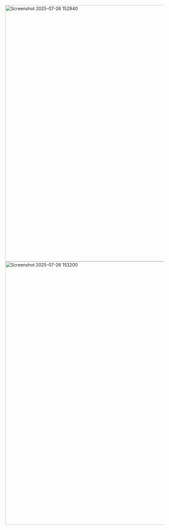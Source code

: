 <img width="1716" height="814" alt="Screenshot 2025-07-26 152940" src="https://github.com/user-attachments/assets/a125293d-3129-44e4-b262-6c943314a50e" />
<img width="1741" height="836" alt="Screenshot 2025-07-26 153200" src="https://github.com/user-attachments/assets/9e5b2628-1b30-4189-b1e5-8425019c9415" />
